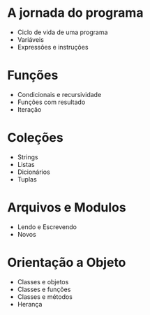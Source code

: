 # A jornada do programa
- Ciclo de vida de uma programa
- Variáveis
- Expressões e instruções

# Funções
- Condicionais e recursividade
- Funções com resultado
- Iteração

# Coleções
- Strings
- Listas
- Dicionários
- Tuplas

# Arquivos e Modulos
- Lendo e Escrevendo
- Novos

# Orientação a Objeto
- Classes e objetos
- Classes e funções
- Classes e métodos
- Herança
